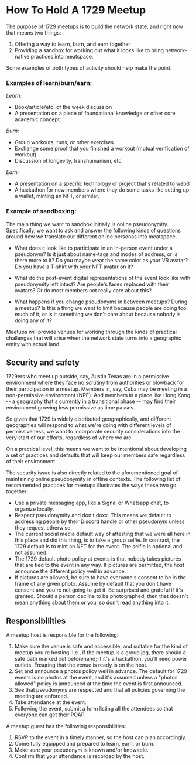 # How To Hold A 1729 Meetup

The purpose of 1729 meetups is to build the network state, and right now that means two things:

1. Offering a way to learn, burn, and earn together
2. Providing a sandbox for working out what it looks like to bring network-native practices into meatspace.

Some examples of both types of activity should help make the point.

### Examples of learn/burn/earn:

*Learn:*
- Book/article/etc. of the week discussion
- A presentation on a piece of foundational knowledge or other core academic concept.

*Burn:*
- Group workouts, runs, or other exercises.
- Exchange some proof that you finished a workout (mutual verification of workout)
- Discussion of longevity, transhumanism, etc.

*Earn:*
- A presentation on a specific technology or project that's  related to web3
- A hackathon for new members where they do some tasks like setting up a wallet, minting an NFT, or similar.

### Example of sandboxing:

The main thing we want to sandbox initially is online pseudonymity. Specifically, we want to ask and answer the following kinds of questions around how we translate our different online personas into meatspace.

- What does it look like to participate in an in-person event under a pseudonym? Is it just about name-tags and modes of address, or is there more to it? Do you maybe wear the same color as your VR avatar? Do you have a T-shirt with your NFT avatar on it?

- What do the post-event digital representations of the event look like with pseudonymity left intact? Are people's faces replaced with their avatars? Or do most members not really care about this?

- What happens if you change pseudonyms in between meetups? During a meetup? Is this a thing we want to limit because people are doing too much of it, or is it something we don't care about because nobody is doing any of it?

Meetups will provide venues for working through the kinds of practical challenges that will arise when the network state turns into a geographic entity with actual land.

## Security and safety

1729ers who meet up outside, say, Austin Texas are in a permissive environment where they face no scrutiny from authorities or blowback for their participation in a meetup. Members in, say, Cuba may be meeting in a non-permissive environment (NPE). And members in a place like Hong Kong -- a geography that's currently in a transitional phase -- may find their environment growing less permissive as time passes.

So given that 1729 is widely distributed geographically, and different geographies will respond to what we're doing with different levels of permissiveness, we want to incorporate security considerations into the very start of our efforts, regardless of where we are.

On a practical level, this means we want to be intentional about developing a set of practices and defaults that will keep our members safe regardless of their environment. 

The security issue is also directly related to the aforementioned goal of maintaining online pseudonymity in offline contexts. The following list of recommended practices for meetups illustrates the ways these two go together:

- Use a private messaging app, like a Signal or Whatsapp chat, to organize locally.
- Respect pseudonymity and don't doxx. This means we default to addressing people by their Discord handle or other pseudonym unless they request otherwise.
- The current social media default way of attesting that we were all here in this place and did this thing, is to take a group selfie. In contrast, the 1729 default is to mint an NFT for the event. The selfie is optional and not assumed.
- The 1729 default photo policy at events is that nobody takes pictures that are tied to the event in any way. If pictures are permitted, the host announce the different policy well in advance.
- If pictures are allowed, be sure to have everyone's consent to be in the frame of any given photo. Assume by default that you don't have consent and you're not going to get it. Be surprised and grateful if it's granted. Should a person decline to be photographed, then that doesn't mean anything about them or you, so don't read anything into it. 

## Responsibilities

A meetup host is responsible for the following:

1. Make sure the venue is safe and accessible, and suitable for the kind of meetup you're hosting. I.e., if the meetup is a group jog, there should a safe path marked out beforehand; if it's a hackathon, you'll need power outlets. Ensuring that the venue is ready is on the host.
2. Set and announce a photos policy well in advance. The default for 1729 events is no photos at the event, and it's assumed unless a "photos allowed" policy is announced at the time the event is first announced.
3. See that pseudonyms are respected and that all policies governing the meeting are enforced.
4. Take attendance at the event.
5. Following the event, submit a form listing all the attendees so that everyone can get their POAP.

A meetup guest has the following responsibilities:

1. RSVP to the event in a timely manner, so the host can plan accordingly.
2. Come fully equipped and prepared to learn, earn, or burn.
3. Make sure your pseudonym is known and/or knowable. 
4. Confirm that your attendance is recorded by the host.

